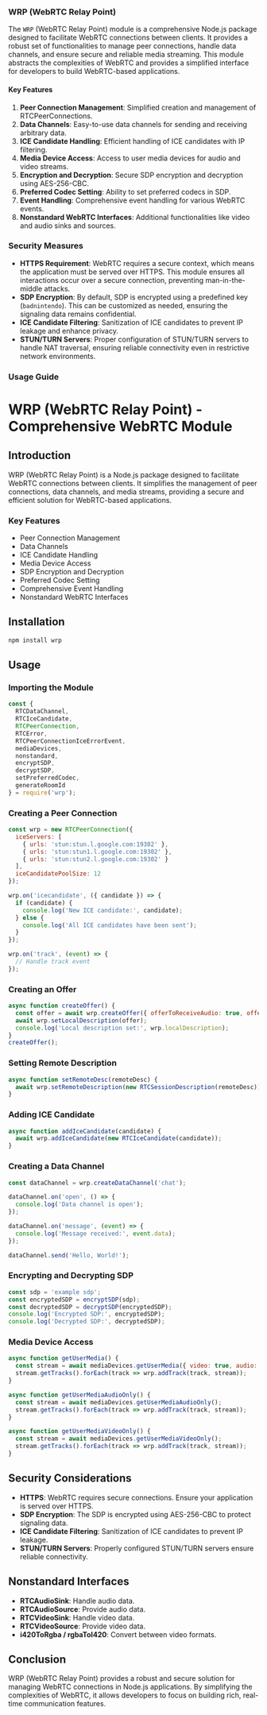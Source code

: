 ### WRP (WebRTC Relay Point)

The `WRP` (WebRTC Relay Point) module is a comprehensive Node.js package designed to facilitate WebRTC connections between clients. It provides a robust set of functionalities to manage peer connections, handle data channels, and ensure secure and reliable media streaming. This module abstracts the complexities of WebRTC and provides a simplified interface for developers to build WebRTC-based applications.

#### Key Features
1. **Peer Connection Management**: Simplified creation and management of RTCPeerConnections.
2. **Data Channels**: Easy-to-use data channels for sending and receiving arbitrary data.
3. **ICE Candidate Handling**: Efficient handling of ICE candidates with IP filtering.
4. **Media Device Access**: Access to user media devices for audio and video streams.
5. **Encryption and Decryption**: Secure SDP encryption and decryption using AES-256-CBC.
6. **Preferred Codec Setting**: Ability to set preferred codecs in SDP.
7. **Event Handling**: Comprehensive event handling for various WebRTC events.
8. **Nonstandard WebRTC Interfaces**: Additional functionalities like video and audio sinks and sources.

### Security Measures
- **HTTPS Requirement**: WebRTC requires a secure context, which means the application must be served over HTTPS. This module ensures all interactions occur over a secure connection, preventing man-in-the-middle attacks.
- **SDP Encryption**: By default, SDP is encrypted using a predefined key (`badnintendo`). This can be customized as needed, ensuring the signaling data remains confidential.
- **ICE Candidate Filtering**: Sanitization of ICE candidates to prevent IP leakage and enhance privacy.
- **STUN/TURN Servers**: Proper configuration of STUN/TURN servers to handle NAT traversal, ensuring reliable connectivity even in restrictive network environments.

### Usage Guide

# WRP (WebRTC Relay Point) - Comprehensive WebRTC Module

## Introduction

WRP (WebRTC Relay Point) is a Node.js package designed to facilitate WebRTC connections between clients. It simplifies the management of peer connections, data channels, and media streams, providing a secure and efficient solution for WebRTC-based applications.

### Key Features
- Peer Connection Management
- Data Channels
- ICE Candidate Handling
- Media Device Access
- SDP Encryption and Decryption
- Preferred Codec Setting
- Comprehensive Event Handling
- Nonstandard WebRTC Interfaces

## Installation

```sh
npm install wrp
```

## Usage

### Importing the Module

```javascript
const {
  RTCDataChannel,
  RTCIceCandidate,
  RTCPeerConnection,
  RTCError,
  RTCPeerConnectionIceErrorEvent,
  mediaDevices,
  nonstandard,
  encryptSDP,
  decryptSDP,
  setPreferredCodec,
  generateRoomId
} = require('wrp');
```

### Creating a Peer Connection

```javascript
const wrp = new RTCPeerConnection({
  iceServers: [
    { urls: 'stun:stun.l.google.com:19302' },
    { urls: 'stun:stun1.l.google.com:19302' },
    { urls: 'stun:stun2.l.google.com:19302' }
  ],
  iceCandidatePoolSize: 12
});

wrp.on('icecandidate', ({ candidate }) => {
  if (candidate) {
    console.log('New ICE candidate:', candidate);
  } else {
    console.log('All ICE candidates have been sent');
  }
});

wrp.on('track', (event) => {
  // Handle track event
});
```

### Creating an Offer

```javascript
async function createOffer() {
  const offer = await wrp.createOffer({ offerToReceiveAudio: true, offerToReceiveVideo: true });
  await wrp.setLocalDescription(offer);
  console.log('Local description set:', wrp.localDescription);
}
createOffer();
```

### Setting Remote Description

```javascript
async function setRemoteDesc(remoteDesc) {
  await wrp.setRemoteDescription(new RTCSessionDescription(remoteDesc));
}
```

### Adding ICE Candidate

```javascript
async function addIceCandidate(candidate) {
  await wrp.addIceCandidate(new RTCIceCandidate(candidate));
}
```

### Creating a Data Channel

```javascript
const dataChannel = wrp.createDataChannel('chat');

dataChannel.on('open', () => {
  console.log('Data channel is open');
});

dataChannel.on('message', (event) => {
  console.log('Message received:', event.data);
});

dataChannel.send('Hello, World!');
```

### Encrypting and Decrypting SDP

```javascript
const sdp = 'example sdp';
const encryptedSDP = encryptSDP(sdp);
const decryptedSDP = decryptSDP(encryptedSDP);
console.log('Encrypted SDP:', encryptedSDP);
console.log('Decrypted SDP:', decryptedSDP);
```

### Media Device Access

```javascript
async function getUserMedia() {
  const stream = await mediaDevices.getUserMedia({ video: true, audio: true });
  stream.getTracks().forEach(track => wrp.addTrack(track, stream));
}

async function getUserMediaAudioOnly() {
  const stream = await mediaDevices.getUserMediaAudioOnly();
  stream.getTracks().forEach(track => wrp.addTrack(track, stream));
}

async function getUserMediaVideoOnly() {
  const stream = await mediaDevices.getUserMediaVideoOnly();
  stream.getTracks().forEach(track => wrp.addTrack(track, stream));
}
```

## Security Considerations

- **HTTPS**: WebRTC requires secure connections. Ensure your application is served over HTTPS.
- **SDP Encryption**: The SDP is encrypted using AES-256-CBC to protect signaling data.
- **ICE Candidate Filtering**: Sanitization of ICE candidates to prevent IP leakage.
- **STUN/TURN Servers**: Properly configured STUN/TURN servers ensure reliable connectivity.

## Nonstandard Interfaces

- **RTCAudioSink**: Handle audio data.
- **RTCAudioSource**: Provide audio data.
- **RTCVideoSink**: Handle video data.
- **RTCVideoSource**: Provide video data.
- **i420ToRgba / rgbaToI420**: Convert between video formats.

## Conclusion

WRP (WebRTC Relay Point) provides a robust and secure solution for managing WebRTC connections in Node.js applications. By simplifying the complexities of WebRTC, it allows developers to focus on building rich, real-time communication features.

